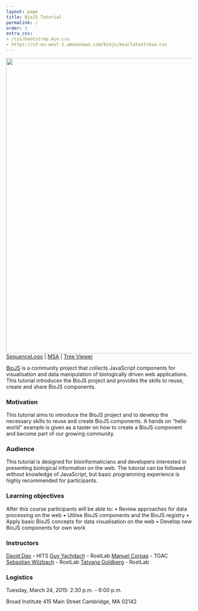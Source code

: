 ```yaml
---
layout: page 
title: BioJS Tutorial
permalink: /
order: 1
extra_css:
- /css/bootstrap.min.css
- https://s3-eu-west-1.amazonaws.com/biojs/msa/latest/msa.css
---
```


<img src="{{ site.baseurl }}/assets/i/teaser.png" width="800px;" />

<div class="credits"><a href="http://biojs.io/d/msa">SequenceLogo</a> | <a href="http://biojs.io/d/msa">MSA</a> | <a href="http://biojs.io/d/exelixis">Tree Viewer</a></div>


[BioJS](http://biojs.net) is a community project that collects JavaScript components for visualisation and data manipulation of biologically driven web applications. This tutorial introduces the BioJS project and provides the skills to reuse, create and share BioJS components. 

### Motivation

This tutorial aims to introduce the BioJS project and to develop the necessary skills to reuse and create BioJS components. A hands on “hello world” example is given as a taster on how to create a BioJS component and become part of our growing community.

### Audience

This tutorial is designed for bioinformaticians and developers interested in presenting biological information on the web. The tutorial can be followed without knowledge of JavaScript, but basic programming experience is highly recommended for participants.

### Learning objectives

After this course participants will be able to:
• Review approaches for data processing on the web
• Utilise BioJS components and the BioJS registry
• Apply basic BioJS concepts for data visualisation on the web
• Develop new BioJS components for own work

### Instructors

 [David Dao](http://daviddao.de) - HITS 
 [Guy Yachdach](https://www.linkedin.com/in/gyachdav) -  RostLab
 [Manuel Corpas](http://manuelcorpas.com) - TGAC
 [Sebastian Wilzbach](http://seb.wilzba.ch) -  RostLab
 [Tatyana Goldberg](https://rostlab.org/~goldberg) -  RostLab

### Logistics

Tuesday, March 24, 2015: 2:30 p.m. - 6:00 p.m.

Broad Institute
415 Main Street
Cambridge, MA 02142

<!--<script src="{{ '/js/dist/combi.js' | prepend: site.baseurl }}"></script>-->
